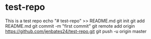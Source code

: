 # test-repo
This is a test repo
echo "# test-repo" >> README.md
git init
git add README.md
git commit -m "first commit"
git remote add origin https://github.com/jenbates24/test-repo.git
git push -u origin master

